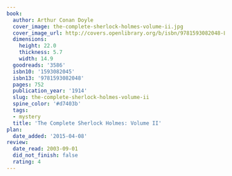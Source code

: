 ```yaml
---
book:
  author: Arthur Conan Doyle
  cover_image: the-complete-sherlock-holmes-volume-ii.jpg
  cover_image_url: http://covers.openlibrary.org/b/isbn/9781593082048-L.jpg
  dimensions:
    height: 22.0
    thickness: 5.7
    width: 14.9
  goodreads: '3586'
  isbn10: '1593082045'
  isbn13: '9781593082048'
  pages: 752
  publication_year: '1914'
  slug: the-complete-sherlock-holmes-volume-ii
  spine_color: '#d7403b'
  tags:
  - mystery
  title: 'The Complete Sherlock Holmes: Volume II'
plan:
  date_added: '2015-04-08'
review:
  date_read: 2003-09-01
  did_not_finish: false
  rating: 4
---
```


